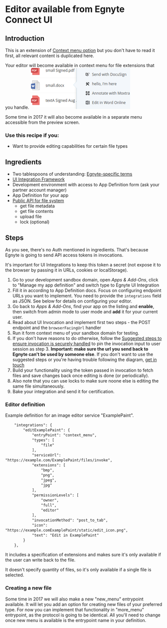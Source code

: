 # Editor available from Egnyte Connect UI

## Introduction

This is an extension of [Context menu option](context-menu.md) but you don't have to read it first, all relevant content is duplicated here.

Your editor will become available in context menu for file extensions that you handle.
![Screenshot of a context menu](./assets/context-menu.png)

Some time in 2017 it will also become available in a separate menu accessible from the preview screen.

### Use this recipe if you:
- Want to provide editing capabilities for certain file types

## Ingredients

- Two tablespoons of understanding: [Egnyte-specific terms](definitions.md)
- [UI Integration Framework](./ui-framework.md)
- Development environment with access to App Definition form (ask your partner account manager)
- App Definition for your app
- [Public API for file system](https://developers.egnyte.com/docs/read/File_System_Management_API_Documentation)
  - get file metadata
  - get file contents
  - upload file
  - lock (optional)

## Steps

As you see, there's no Auth mentioned in ingredients. That's because Egnyte is going to send API access tokens in invocations.

It's important for UI Integrations to keep this token a secret (not expose it to the browser by passing it in URLs, cookies or localStorage).

1. Go to your development sandbox domain, open *Apps & Add-Ons*, click to "Manage my app definition" and switch type to Egnyte UI Integration
1. Fill it in according to App Definition docs. Focus on configuring endpoint URLs you want to implement. You need to provide the `integrations` field as JSON. See below for details on configuring your editor.
1. Go back to *Apps & Add-Ons*, find your app on the listing and **enable**, then switch from admin mode to user mode and **add** it for your current user.
1. Read about UI Invocation and implement first two steps - the POST endpoint and the `browserFacingUrl` handler
1. Run it form context menu of your sandbox domain for testing.
1. If you don't have reasons to do otherwise, follow the [Suggested steps to ensure invocation is securely handled](https://github.com/egnyte/for-integrators/blob/master/doc/UIntegrate_flow.md#suggested-steps-to-ensure-invocation-is-securely-handled) to pin the invocation input to user session as step 3. **Important: make sure the url you send back to Egnyte can't be used by someone else**. If you don't want to use the suggested steps or you're having trouble following the diagram, [get in touch](./contact.md)
1. Build your functionality using the token passed in invocation to fetch files and save changes back once editing is done (or periodically).
1. Also note that you can use locks to make sure noone else is editing the same file simultaneously.
1. Bake your integration and send it for certification.


### Editor definition

Example definition for an image editor service "ExamplePaint".

```
    "integrations": {
        "editExamplePaint": {
            "entryPoint": "context_menu",
            "types": [
                "file"
            ],
            "serviceUrl": "https://example.com/ExamplePaint/files/invoke",
            "extensions": [
                "bmp",
                "png",
                "jpeg",
                "jpg"
            ],
            "permissionLevels": [
                "owner",
                "full",
                "editor"
            ],
            "invocationMethod": "post_to_tab",
            "icon": "https://example.comExamplePaint/static/edit_icon.png",
            "text": "Edit in ExamplePaint"
        }
    },
```

It includes a specification of extensions and makes sure it's only available if the user can write back to the file.

It doesn't specify quantity of files, so it's only available if a single file is selected.


### Creating a new file

Some time in 2017 we will also make a new "new_menu" entrypoint available. It will let you add an option for creating new files of your preferred type.
For now you can implement that functionality in "more_menu" entrypoint, as the protocol is going to be identical. All you'll need to change once new menu is available is the entrypoint name in your definition.

